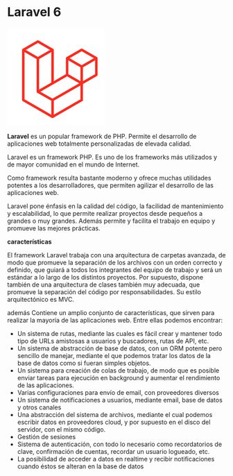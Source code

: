 #  Laravel 6

![laravel](.gitbook/assets/images.png)

**Laravel** es un popular framework de PHP. Permite el desarrollo de aplicaciones web totalmente personalizadas de elevada calidad.

Laravel es un framework PHP. Es uno de los frameworks más utilizados y de mayor comunidad en el mundo de Internet.

Como framework resulta bastante moderno y ofrece muchas utilidades potentes a los desarrolladores, que permiten agilizar el desarrollo de las aplicaciones web.

Laravel pone énfasis en la calidad del código, la facilidad de mantenimiento y escalabilidad, lo que permite realizar proyectos desde pequeños a grandes o muy grandes. Además permite y facilita el trabajo en equipo y promueve las mejores prácticas.

**características**

El framework Laravel trabaja con una arquitectura de carpetas avanzada, de modo que promueve la separación de los archivos con un orden correcto y definido, que guiará a todos los integrantes del equipo de trabajo y será un estándar a lo largo de los distintos proyectos. Por supuesto, dispone también de una arquitectura de clases también muy adecuada, que promueve la separación del código por responsabilidades. Su estilo arquitectónico es MVC.

 además Contiene un amplio conjunto de características, que sirven para realizar la mayoría de las aplicaciones web. Entre ellas podemos encontrar:

* Un sistema de rutas, mediante las cuales es fácil crear y mantener todo tipo de URLs amistosas a usuarios y buscadores, rutas de API, etc.
* Un sistema de abstracción de base de datos, con un ORM potente pero sencillo de manejar, mediante el que podemos tratar los datos de la base de datos como si fueran simples objetos.
* Un sistema para creación de colas de trabajo, de modo que es posible enviar tareas para ejecución en background y aumentar el rendimiento de las aplicaciones.
* Varias configuraciones para envío de email, con proveedores diversos
* Un sistema de notificaciones a usuarios, mediante email, base de datos y otros canales
* Una abstracción del sistema de archivos, mediante el cual podemos escribir datos en proveedores cloud, y por supuesto en el disco del servidor, con el mismo código.
* Gestión de sesiones
* Sistema de autenticación, con todo lo necesario como recordatorios de clave, confirmación de cuentas, recordar un usuario logueado, etc.
* La posibilidad de acceder a datos en realtime y recibir notificaciones cuando éstos se alteran en la base de datos

